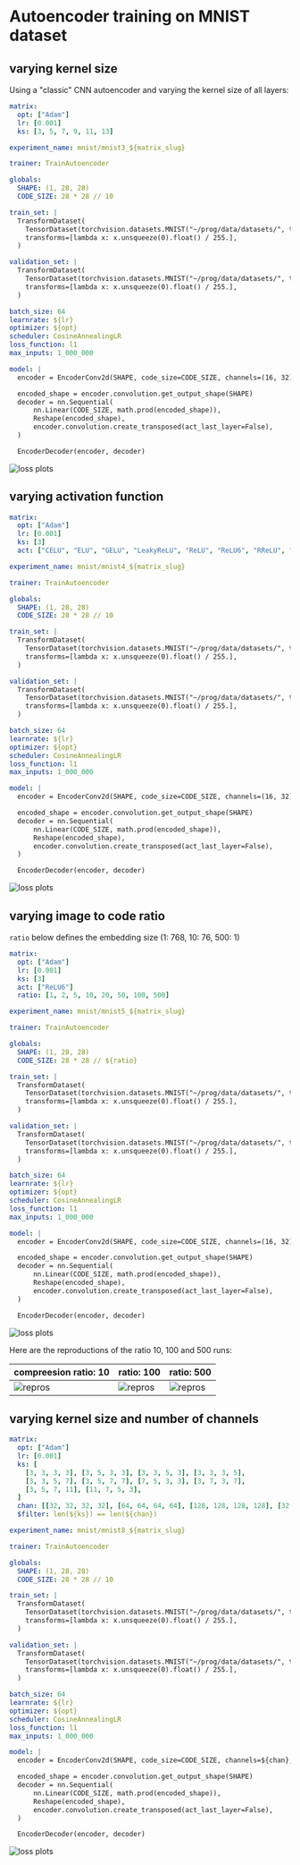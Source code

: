 # Autoencoder training on MNIST dataset

## varying kernel size

Using a "classic" CNN autoencoder and varying the kernel size of all layers:

```yaml
matrix:
  opt: ["Adam"]
  lr: [0.001]
  ks: [3, 5, 7, 9, 11, 13]

experiment_name: mnist/mnist3_${matrix_slug}

trainer: TrainAutoencoder

globals:
  SHAPE: (1, 28, 28)
  CODE_SIZE: 28 * 28 // 10

train_set: |
  TransformDataset(
    TensorDataset(torchvision.datasets.MNIST("~/prog/data/datasets/", train=True).data),
    transforms=[lambda x: x.unsqueeze(0).float() / 255.],
  )

validation_set: |
  TransformDataset(
    TensorDataset(torchvision.datasets.MNIST("~/prog/data/datasets/", train=False).data),
    transforms=[lambda x: x.unsqueeze(0).float() / 255.],
  )

batch_size: 64
learnrate: ${lr}
optimizer: ${opt}
scheduler: CosineAnnealingLR
loss_function: l1
max_inputs: 1_000_000

model: |
  encoder = EncoderConv2d(SHAPE, code_size=CODE_SIZE, channels=(16, 32), kernel_size=${ks})

  encoded_shape = encoder.convolution.get_output_shape(SHAPE)
  decoder = nn.Sequential(
      nn.Linear(CODE_SIZE, math.prod(encoded_shape)),
      Reshape(encoded_shape),
      encoder.convolution.create_transposed(act_last_layer=False),
  )

  EncoderDecoder(encoder, decoder)
```

![loss plots](./img/simple-ae-mnist-ks.png)


## varying activation function

```yaml
matrix:
  opt: ["Adam"]
  lr: [0.001]
  ks: [3]
  act: ["CELU", "ELU", "GELU", "LeakyReLU", "ReLU", "ReLU6", "RReLU", "SELU", "SiLU", "Sigmoid"]

experiment_name: mnist/mnist4_${matrix_slug}

trainer: TrainAutoencoder

globals:
  SHAPE: (1, 28, 28)
  CODE_SIZE: 28 * 28 // 10

train_set: |
  TransformDataset(
    TensorDataset(torchvision.datasets.MNIST("~/prog/data/datasets/", train=True).data),
    transforms=[lambda x: x.unsqueeze(0).float() / 255.],
  )

validation_set: |
  TransformDataset(
    TensorDataset(torchvision.datasets.MNIST("~/prog/data/datasets/", train=False).data),
    transforms=[lambda x: x.unsqueeze(0).float() / 255.],
  )

batch_size: 64
learnrate: ${lr}
optimizer: ${opt}
scheduler: CosineAnnealingLR
loss_function: l1
max_inputs: 1_000_000

model: |
  encoder = EncoderConv2d(SHAPE, code_size=CODE_SIZE, channels=(16, 32), kernel_size=${ks}, act_fn=nn.${act}())

  encoded_shape = encoder.convolution.get_output_shape(SHAPE)
  decoder = nn.Sequential(
      nn.Linear(CODE_SIZE, math.prod(encoded_shape)),
      Reshape(encoded_shape),
      encoder.convolution.create_transposed(act_last_layer=False),
  )

  EncoderDecoder(encoder, decoder)
```
![loss plots](./img/simple-ae-mnist-act.png)

## varying image to code ratio

`ratio` below defines the embedding size (1: 768, 10: 76, 500: 1)

```yaml
matrix:
  opt: ["Adam"]
  lr: [0.001]
  ks: [3]
  act: ["ReLU6"]
  ratio: [1, 2, 5, 10, 20, 50, 100, 500]

experiment_name: mnist/mnist5_${matrix_slug}

trainer: TrainAutoencoder

globals:
  SHAPE: (1, 28, 28)
  CODE_SIZE: 28 * 28 // ${ratio}

train_set: |
  TransformDataset(
    TensorDataset(torchvision.datasets.MNIST("~/prog/data/datasets/", train=True).data),
    transforms=[lambda x: x.unsqueeze(0).float() / 255.],
  )

validation_set: |
  TransformDataset(
    TensorDataset(torchvision.datasets.MNIST("~/prog/data/datasets/", train=False).data),
    transforms=[lambda x: x.unsqueeze(0).float() / 255.],
  )

batch_size: 64
learnrate: ${lr}
optimizer: ${opt}
scheduler: CosineAnnealingLR
loss_function: l1
max_inputs: 1_000_000

model: |
  encoder = EncoderConv2d(SHAPE, code_size=CODE_SIZE, channels=(16, 32), kernel_size=${ks}, act_fn=nn.${act}())

  encoded_shape = encoder.convolution.get_output_shape(SHAPE)
  decoder = nn.Sequential(
      nn.Linear(CODE_SIZE, math.prod(encoded_shape)),
      Reshape(encoded_shape),
      encoder.convolution.create_transposed(act_last_layer=False),
  )

  EncoderDecoder(encoder, decoder)
```
![loss plots](./img/simple-ae-mnist-ratio.png)

Here are the reproductions of the ratio 10, 100 and 500 runs:

| compreesion ratio: 10  | ratio: 100  | ratio: 500  |
|------------------------------------------------------|------------------------------------------------------|-------------|
| ![repros](./img/simple-ae-mnist-ratio-10-repros.png) | ![repros](./img/simple-ae-mnist-ratio-100-repros.png) | ![repros](./img/simple-ae-mnist-ratio-500-repros.png) |


## varying kernel size and number of channels

```yaml
matrix:
  opt: ["Adam"]
  lr: [0.001]
  ks: [
    [3, 3, 3, 3], [3, 5, 3, 3], [3, 3, 5, 3], [3, 3, 3, 5],
    [3, 3, 5, 7], [3, 5, 7, 7], [7, 5, 3, 3], [3, 7, 3, 7],
    [3, 5, 7, 11], [11, 7, 5, 3],
  ]
  chan: [[32, 32, 32, 32], [64, 64, 64, 64], [128, 128, 128, 128], [32, 64, 96, 128]]
  $filter: len(${ks}) == len(${chan})

experiment_name: mnist/mnist8_${matrix_slug}

trainer: TrainAutoencoder

globals:
  SHAPE: (1, 28, 28)
  CODE_SIZE: 28 * 28 // 10

train_set: |
  TransformDataset(
    TensorDataset(torchvision.datasets.MNIST("~/prog/data/datasets/", train=True).data),
    transforms=[lambda x: x.unsqueeze(0).float() / 255.],
  )

validation_set: |
  TransformDataset(
    TensorDataset(torchvision.datasets.MNIST("~/prog/data/datasets/", train=False).data),
    transforms=[lambda x: x.unsqueeze(0).float() / 255.],
  )

batch_size: 64
learnrate: ${lr}
optimizer: ${opt}
scheduler: CosineAnnealingLR
loss_function: l1
max_inputs: 1_000_000

model: |
  encoder = EncoderConv2d(SHAPE, code_size=CODE_SIZE, channels=${chan}, kernel_size=${ks}, act_fn=nn.ReLU6())

  encoded_shape = encoder.convolution.get_output_shape(SHAPE)
  decoder = nn.Sequential(
      nn.Linear(CODE_SIZE, math.prod(encoded_shape)),
      Reshape(encoded_shape),
      encoder.convolution.create_transposed(act_last_layer=False),
  )

  EncoderDecoder(encoder, decoder)
```
![loss plots](./img/simple-ae-mnist-ks-chan.png)
